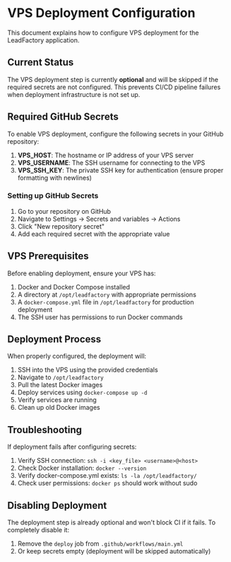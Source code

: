 # VPS Deployment Configuration

This document explains how to configure VPS deployment for the LeadFactory application.

## Current Status

The VPS deployment step is currently **optional** and will be skipped if the required secrets are not configured. This prevents CI/CD pipeline failures when deployment infrastructure is not set up.

## Required GitHub Secrets

To enable VPS deployment, configure the following secrets in your GitHub repository:

1. **VPS_HOST**: The hostname or IP address of your VPS server
2. **VPS_USERNAME**: The SSH username for connecting to the VPS
3. **VPS_SSH_KEY**: The private SSH key for authentication (ensure proper formatting with newlines)

### Setting up GitHub Secrets

1. Go to your repository on GitHub
2. Navigate to Settings → Secrets and variables → Actions
3. Click "New repository secret"
4. Add each required secret with the appropriate value

## VPS Prerequisites

Before enabling deployment, ensure your VPS has:

1. Docker and Docker Compose installed
2. A directory at `/opt/leadfactory` with appropriate permissions
3. A `docker-compose.yml` file in `/opt/leadfactory` for production deployment
4. The SSH user has permissions to run Docker commands

## Deployment Process

When properly configured, the deployment will:

1. SSH into the VPS using the provided credentials
2. Navigate to `/opt/leadfactory`
3. Pull the latest Docker images
4. Deploy services using `docker-compose up -d`
5. Verify services are running
6. Clean up old Docker images

## Troubleshooting

If deployment fails after configuring secrets:

1. Verify SSH connection: `ssh -i <key_file> <username>@<host>`
2. Check Docker installation: `docker --version`
3. Verify docker-compose.yml exists: `ls -la /opt/leadfactory/`
4. Check user permissions: `docker ps` should work without sudo

## Disabling Deployment

The deployment step is already optional and won't block CI if it fails. To completely disable it:

1. Remove the `deploy` job from `.github/workflows/main.yml`
2. Or keep secrets empty (deployment will be skipped automatically)